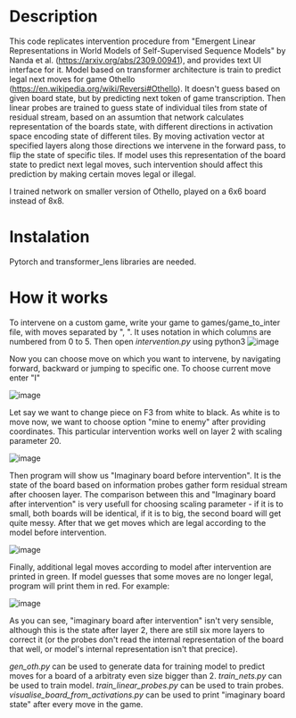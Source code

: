 # Description

This code replicates intervention procedure from "Emergent Linear Representations in World Models of Self-Supervised Sequence Models" by Nanda et al. (https://arxiv.org/abs/2309.00941), and provides text UI interface for it.
Model based on transformer architecture is train to predict legal next moves for game Othello (https://en.wikipedia.org/wiki/Reversi#Othello). It doesn't guess based on given board state, but by predicting next token of game transcription.
Then linear probes are trained to guess state of individual tiles from state of residual stream, based on an assumtion that network calculates representation of the boards state, with different directions in activation space encoding state
of different tiles. By moving activation vector at specified layers along those directions we intervene in the forward pass, to flip the state of specific tiles. If model uses this representation of the board state to predict next legal moves,
such intervention should affect this prediction by making certain moves legal or illegal.

I trained network on smaller version of Othello, played on a 6x6 board instead of 8x8.

# Instalation
Pytorch and transformer_lens libraries are needed.

# How it works

To intervene on a custom game, write your game to games/game_to_inter file, with moves separated by ", ". It uses notation in which columns are numbered from 0 to 5.
Then open _intervention.py_ using python3
![image](https://github.com/user-attachments/assets/e667c57d-e2af-487d-9fde-21102d475d68)

Now you can choose move on which you want to intervene, by navigating forward, backward or jumping to specific one. To choose current move enter "I"

![image](https://github.com/user-attachments/assets/cbc916c0-09ab-4c08-b96c-45f003269ae0)

Let say we want to change piece on F3 from white to black. As white is to move now, we want to choose option "mine to enemy" after providing coordinates. This particular intervention works well on layer 2 with scaling parameter 20.

![image](https://github.com/user-attachments/assets/73c9e977-6551-4a12-891c-2e1009f00345)

Then program will show us "Imaginary board before intervention". It is the state of the board based on information probes gather form residual stream after choosen layer. The comparison between this and "Imaginary board after intervention"
is very usefull for choosing scaling parameter - if it is to small, both boards will be identical, if it is to big, the second board will get quite messy. After that we get moves which are legal according to the model before intervention.

![image](https://github.com/user-attachments/assets/9247da2e-a27a-4384-bda6-b42800854930)

Finally, additional legal moves according to model after intervention are printed in green. If model guesses that some moves are no longer legal, program will print them in red. For example:

![image](https://github.com/user-attachments/assets/b42213ef-a1f7-4cdb-8836-8d5598a22959)

As you can see, "imaginary board after intervention" isn't very sensible, although this is the state after layer 2, there are still six more layers to correct it (or the probes don't read the internal representation of the board that well,
or model's internal representation isn't that precice).

_gen_oth.py_ can be used to generate data for training model to predict moves for a board of a arbitraty even size bigger than 2.
_train_nets.py_ can be used to train model.
_train_linear_probes.py_ can be used to train probes.
_visualise_board_from_activations.py_ can be used to print "imaginary board state" after every move in the game.
